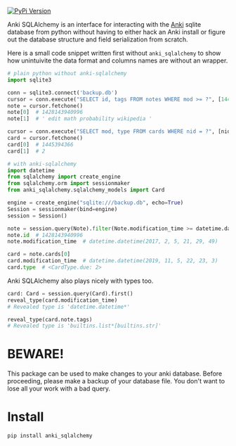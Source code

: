 [![PyPi Version](https://img.shields.io/pypi/v/anki_sqlalchemy.svg)](https://pypi.python.org/pypi/anki_sqlalchemy/)

Anki SQLAlchemy is an interface for interacting with the
[Anki](https://apps.ankiweb.net/) sqlite database from python without having to
either hack an Anki install or figure out the database structure and field
serialization from scratch.

Here is a small code snippet written first without `anki_sqlalchemy` to show
how unintuivite the data format and columns names are without an wrapper.

```python
# plain python without anki-sqlalchemy
import sqlite3

conn = sqlite3.connect('backup.db')
cursor = conn.execute("SELECT id, tags FROM notes WHERE mod >= ?", [1445394366])
note = cursor.fetchone()
note[0]  # 1428143940996
note[1]  # ' edit math probability wikipedia '

cursor = conn.execute("SELECT mod, type FROM cards WHERE nid = ?", [nid])
card = cursor.fetchone()
card[0]  # 1445394366
card[1]  # 2
```

```python
# with anki-sqlalchemy
import datetime
from sqlalchemy import create_engine
from sqlalchemy.orm import sessionmaker
from anki_sqlalchemy.sqlalchemy_models import Card

engine = create_engine("sqlite:///backup.db", echo=True)
Session = sessionmaker(bind=engine)
session = Session()

note = session.query(Note).filter(Note.modification_time >= datetime.datetime(2017, 2, 5, 21, 29, 49)).first()
note.id  # 1428143940996
note.modification_time  # datetime.datetime(2017, 2, 5, 21, 29, 49)

card = note.cards[0]
card.modification_time  # datetime.datetime(2019, 11, 5, 22, 23, 3)
card.type  # <CardType.due: 2>
```

Anki SQLAlchemy also plays nicely with types too.

```python
card: Card = session.query(Card).first()
reveal_type(card.modification_time)
# Revealed type is 'datetime.datetime*'

reveal_type(card.note.tags)
# Revealed type is 'builtins.list*[builtins.str]'
```

# BEWARE!

This package can be used to make changes to your anki database. Before
proceeding, please make a backup of your database file. You don't want to lose
all your work with a bad query.

# Install

```
pip install anki_sqlalchemy
```
